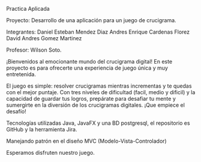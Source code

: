 Practica Aplicada

Proyecto:
Desarrollo de una aplicación para un juego de crucigrama.

Integrantes:
Daniel Esteban Mendez Diaz
Andres Enrique Cardenas Florez
David Andres Gomez Martinez

Profesor:
Wilson Soto.

¡Bienvenidos al emocionante mundo del crucigrama digital! En este proyecto es para ofrecerte una experiencia de juego única y muy entretenida.

El juego es simple: resolver crucigramas mientras incrementas y te quedas con el mejor puntaje. Con tres niveles de dificultad (facil, medio y dificil) 
y la capacidad de guardar tus logros, prepárate para desafiar tu mente y sumergirte en la diversión de los crucigramas digitales. ¡Que empiece el desafío!

Tecnologías utilizadas Java, JavaFX y una BD postgresql, el repositorio es GitHub y la herramienta Jira.

Manejando patrón en el diseño MVC (Modelo-Vista-Controlador)

Esperamos disfruten nuestro juego. 

